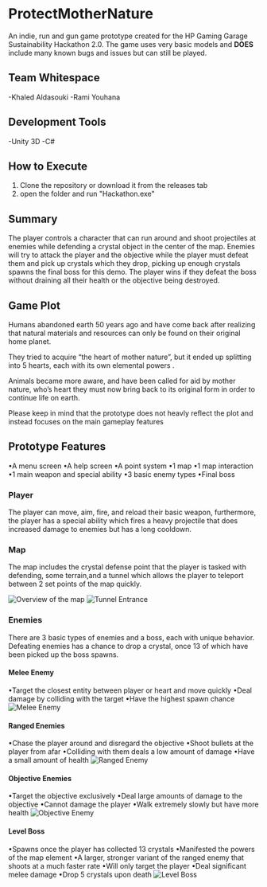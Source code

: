 # ProtectMotherNature
An indie, run and gun game prototype created for the  HP Gaming Garage Sustainability Hackathon 2.0.
The game uses very basic models and <strong>DOES</strong> include many known bugs and issues but can still be played.

## Team Whitespace
-Khaled Aldasouki
-Rami Youhana

## Development Tools
-Unity 3D
-C#

## How to Execute 
1. Clone the repository or download it from the releases tab
2. open the folder and run "Hackathon.exe"

## Summary
The player controls a character that can run around and shoot projectiles at enemies while defending a crystal object in the center of the map. Enemies will try to attack the player and the objective while the player must defeat them and pick up crystals which they drop, picking up enough crystals spawns the final boss for this demo. The player wins if they defeat the boss without draining all their health or the objective being destroyed.

## Game Plot

Humans abandoned earth 50 years ago and have come back after realizing that natural materials and resources can only be found on their original home planet.

They tried to acquire “the heart of mother nature”, but it ended up splitting into 5 hearts, each with its own elemental powers .

Animals became more aware, and have been called for aid by mother nature, who’s heart they must now bring back to its original form in order to continue life on earth.

<emphasize>Please keep in mind that the prototype does not heavly reflect the plot and instead focuses on the main gameplay features</emphasize>

## Prototype Features
•A menu screen
•A help screen
•A point system
•1 map
•1 map interaction
•1 main weapon and special ability
•3 basic enemy types 
•Final boss 

### Player

The player can move, aim, fire, and reload their basic weapon, furthermore, the player has a special ability which fires a heavy projectile that does increased damage to enemies but has a long cooldown.

### Map

The map includes the crystal defense point that the player is tasked with defending, some terrain,and a tunnel which allows the player to teleport between 2 set points of the map quickly.

![Overview of the map](Media/Map.png)
![Tunnel Entrance](Media/Tunnel.png)

### Enemies

There are 3 basic types of enemies and a boss, each with unique behavior. Defeating enemies has a chance to drop a crystal, once 13 of which have been picked up the boss spawns.

#### Melee Enemy

•Target the closest entity between player or heart and move quickly
•Deal damage by colliding with the target
•Have the highest spawn chance 
![Melee Enemy](Media/Melee.png)

#### Ranged Enemies

•Chase the player around and disregard the objective
•Shoot bullets at the player from afar
•Colliding with them deals a low amount of damage 
•Have a small amount of health
![Ranged Enemy](Media/Ranged.png)

#### Objective Enemies

•Target the objective exclusively
•Deal large amounts of damage to the objective
•Cannot damage the player
•Walk extremely slowly but have more health
![Objective Enemy](Media/Objective.png)

#### Level Boss

•Spawns once the player has collected 13 crystals
•Manifested the powers of the map element
•A larger, stronger variant of the ranged enemy that shoots at a much faster rate
•Will only target the player
•Deal significant melee damage 
•Drop 5 crystals upon death 
![Level Boss](Media/Boss.png)
